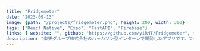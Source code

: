 ```yaml
---
title: "Fridgemeter"
date: '2023-09-13'
image: {path: "/projects/fridgemeter.png", height: 200, width: 300}
tags: ["React Native", "Expo", "FastAPI", "Firebase"]
links: { website: "", github: "https://github.com/yiRMT/Fridgemeter", media: "https://drive.google.com/file/d/1n--ledVmPJJ09TVOt5U1KmIel_3CpldI/view?usp=sharing" }
description: "楽天グループ株式会社のハッカソン型インターンで開発したアプリです。フードロスによって無駄にした金額を可視化、冷蔵庫に入れた食材の優先度を可視化することで、フードロス削減を目指します。"
---
```

